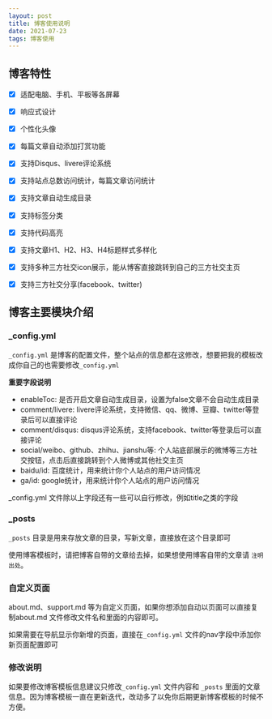 ```yaml
---
layout: post
title: 博客使用说明
date: 2021-07-23
tags: 博客使用 
---
```


## 博客特性

- [x] 适配电脑、手机、平板等各屏幕
- [x] 响应式设计
- [x] 个性化头像
- [x] 每篇文章自动添加打赏功能
- [x] 支持Disqus、livere评论系统
- [x] 支持站点总数访问统计，每篇文章访问统计
- [x] 支持文章自动生成目录
- [x] 支持标签分类
- [x] 支持代码高亮
- [x] 支持文章H1、H2、H3、H4标题样式多样化
- [x] 支持多种三方社交icon展示，能从博客直接跳转到自己的三方社交主页
- [x] 支持三方社交分享(facebook、twitter)


## 博客主要模块介绍

### _config.yml 

`_config.yml` 是博客的配置文件，整个站点的信息都在这修改，想要把我的模板改成你自己的也需要修改`_config.yml` 

**重要字段说明** 

* enableToc: 是否开启文章自动生成目录，设置为false文章不会自动生成目录
* comment/livere: livere评论系统，支持微信、qq、微博、豆瓣、twitter等登录后可以直接评论
* comment/disqus: disqus评论系统，支持facebook、twitter等登录后可以直接评论
* social/weibo、github、zhihu、jianshu等: 个人站底部展示的微博等三方社交按钮，点击后直接跳转到个人微博或其他社交主页
* baidu/id: 百度统计，用来统计你个人站点的用户访问情况
* ga/id: google统计，用来统计你个人站点的用户访问情况

_config.yml 文件除以上字段还有一些可以自行修改，例如title之类的字段

### _posts

`_posts` 目录是用来存放文章的目录，写新文章，直接放在这个目录即可

使用博客模板时，请把博客自带的文章给去掉，如果想使用博客自带的文章请 `注明出处`。


### 自定义页面

about.md、support.md 等为自定义页面，如果你想添加自动以页面可以直接复制about.md 文件修改文件名和里面的内容即可。

如果需要在导航显示你新增的页面，直接在`_config.yml` 文件的nav字段中添加你新页面配置即可

### 修改说明

如果要修改博客模板信息建议只修改`_config.yml` 文件内容和 `_posts` 里面的文章信息。因为博客模板一直在更新迭代，改动多了以免你后期更新博客模板的时候不方便。










